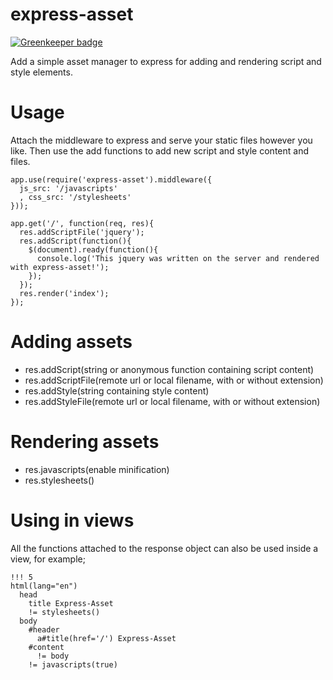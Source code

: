 express-asset
=============

[![Greenkeeper badge](https://badges.greenkeeper.io/Qard/express-asset.svg)](https://greenkeeper.io/)

Add a simple asset manager to express for adding and rendering script and style elements.

Usage
=====

Attach the middleware to express and serve your static files however you like. Then use the add functions to add new script and style content and files.

    app.use(require('express-asset').middleware({
      js_src: '/javascripts'
      , css_src: '/stylesheets'
    }));

    app.get('/', function(req, res){
      res.addScriptFile('jquery');
      res.addScript(function(){
        $(document).ready(function(){
          console.log('This jquery was written on the server and rendered with express-asset!');
        });
      });
      res.render('index');
    });

Adding assets
=============

* res.addScript(string or anonymous function containing script content)
* res.addScriptFile(remote url or local filename, with or without extension)
* res.addStyle(string containing style content)
* res.addStyleFile(remote url or local filename, with or without extension)

Rendering assets
================

* res.javascripts(enable minification)
* res.stylesheets()

Using in views
==============

All the functions attached to the response object can also be used inside a view, for example;

    !!! 5
    html(lang="en")
      head
        title Express-Asset
        != stylesheets()
      body
        #header
          a#title(href='/') Express-Asset
        #content
          != body
        != javascripts(true)
